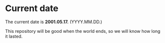 # Current date

The current date is **2001.05.17.** (YYYY.MM.DD.)

This repository will be good when the world ends, so we will know how long it lasted.